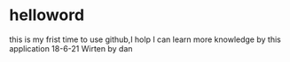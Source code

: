 # helloword
this is my frist time to use github,I holp I can learn more knowledge by this application  18-6-21 Wirten by dan 
